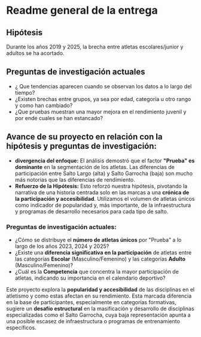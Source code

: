 # Readme general de la entrega
## Hipótesis
Durante los años 2019 y 2025, la brecha entre atletas escolares/junior y adultos se ha acortado.
## Preguntas de investigación actuales
- ¿ Que tendencias aparecen cuando se observan los datos a lo largo del tiempo?
- ¿Existen brechas entre grupos, ya sea por edad, categoría u otro rango y como han cambiado?
- ¿Que pruebas muestran una mayor mejora en el rendimiento juvenil y por ende cuales se han estancado?
## Avance de su proyecto en relación con la hipótesis y preguntas de investigación:

* **divergencia del enfoque:** El análisis demostró que el factor **"Prueba" es dominante** en la segmentación de los atletas. Las diferencias de participación entre Salto Largo (alta) y Salto Garrocha (baja) son mucho más notorias que las diferencias de rendimiento.
* **Refuerzo de la Hipótesis:** Esto reforzó nuestra hipótesis, pivotando la narrativa de una historia centrada solo en las marcas a una **crónica de la participación y accesibilidad**. Utilizamos el volumen de atletas únicos como indicador de popularidad y, más importante, de la infraestructura y programas de desarrollo necesarios para cada tipo de salto.


### Preguntas de investigación actuales:

* ¿Cómo se distribuye el **número de atletas únicos** por "Prueba" a lo largo de los años 2023, 2024 y 2025?
* ¿Existe una **diferencia significativa en la participación** de atletas entre las categorías **Escolar** (Masculino/Femenino) y las categorías **Adulto** (Masculino/Femenino)?
* ¿Cuál es la **Competencia** que concentra la mayor participación de atletas, indicando su importancia en el calendario deportivo?


Este proyecto explora la **popularidad y accesibilidad** de las disciplinas en el atletismo y como estas afectan en su rendimiento.  Esta marcada diferencia en la base de participantes, especialmente en categorías formativas, sugiere un **desafío estructural** en la masificación y desarrollo de disciplinas especializadas como el Salto Garrocha, cuya baja representación apunta a una posible escasez de infraestructura o programas de entrenamiento específicos.
